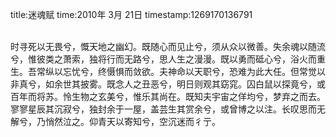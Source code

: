title:迷魂赋
time:2010年 3月 21日
timestamp:1269170136791

<P style="MARGIN: 0cm 0cm 0pt; TEXT-ALIGN: center" align=center><SPAN style="FONT-SIZE: 22pt; FONT-FAMILY: 宋体; mso-ascii-font-family: 'Times New Roman'; mso-hansi-font-family: 'Times New Roman'"></SPAN><SPAN lang=EN-US style="FONT-SIZE: 22pt"></SPAN>&nbsp;</P>
<P style="MARGIN: 0cm 0cm 0pt"><SPAN style="FONT-FAMILY: 宋体; mso-ascii-font-family: 'Times New Roman'; mso-hansi-font-family: 'Times New Roman'">时寻死以无畏兮，慨天地之幽幻。既随心而见止兮，须从众以微善。失余魂以随流兮，惟彼类之萧索，独将行而无路兮，思人生之漫漫。既以勇而砥心兮，浴火而重生。吾常纵以忘忧兮，终慑惧而敛欲。夫神命以天职兮，恐难为此大任。但常觉以非真兮，如余世其披雾。既念人之丑恶兮，明日则观其窈窕。囚白鼠以探竟兮，或百年而将苏。怜生物之玄美兮，惟乐其尚在。既知夫宇宙之佯均兮，梦弃之而去。寥寥星辰其沉寂兮，独封余于一屋，盖芸生其赏余兮，或曾博之以注。长叹思而无解兮，乃悄然泣之。仰青天以寄知兮，空沉迷而彳亍。</SPAN></P>